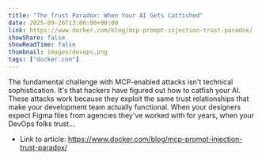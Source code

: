 ```yaml
---
title: "The Trust Paradox: When Your AI Gets Catfished"
date: 2025-09-26T13:00:00+00:00
link: https://www.docker.com/blog/mcp-prompt-injection-trust-paradox/
showShare: false
showReadTime: false
thumbnail: images/devops.png
tags: ["docker.com"]
---
```

The fundamental challenge with MCP-enabled attacks isn't technical sophistication. It's that hackers have figured out how to catfish your AI. These attacks work because they exploit the same trust relationships that make your development team actually functional. When your designers expect Figma files from agencies they've worked with for years, when your DevOps folks trust...

- Link to article: https://www.docker.com/blog/mcp-prompt-injection-trust-paradox/